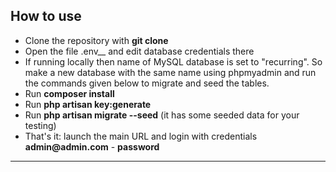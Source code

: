 ## How to use

- Clone the repository with __git clone__
- Open the file .env__ and edit database credentials there
- If running locally then name of MySQL database is set to "recurring". So make a new database with the same name using phpmyadmin and run the commands given below to migrate and seed the tables.
- Run __composer install__
- Run __php artisan key:generate__
- Run __php artisan migrate --seed__ (it has some seeded data for your testing)
- That's it: launch the main URL and login with credentials __admin@admin.com__ - __password__ 

---

